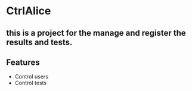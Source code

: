 # CtrlAlice

## this is a project for the manage and register the results and tests.
## Features
- Control users
- Control tests

